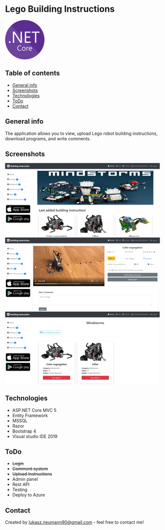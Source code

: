 # Lego Building Instructions
![Example screenshot](./aspnetcore.png)



## Table of contents
* [General info](#general-info)
* [Screenshots](#screenshots)
* [Technologies](#technologies)
* [ToDo](#ToDo)
* [Contact](#contact)

## General info
The application allows you to view, upload Lego robot building instructions, download programs, and write comments.

## Screenshots
![Example screenshot](./Screenshot1.PNG)
![Example screenshot](./Screenshot2.PNG)
![Example screenshot](./Screenshot3.PNG)

## Technologies
- ASP.NET Core MVC 5
- Entity Framework
- MSSQL
- Razor
- Bootstrap 4
- Visual studio IDE 2019


## ToDo
- <strike>Login</strike>
- <strike>Comment system</strike>
- <strike>Upload Instructions</strike>
- Admin panel
- Rest API
- Testing
- Deploy to Azure


## Contact
Created by lukasz.neumann90@gmail.com - feel free to contact me!
